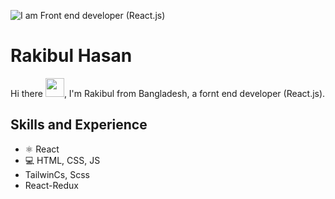 ![I am Front end developer (React.js)](https://i.ibb.co/StXfrDb/You-heard-it-here.png)

# Rakibul Hasan
Hi there <img src="https://raw.githubusercontent.com/iampavangandhi/iampavangandhi/master/gifs/Hi.gif" width="30px">, I'm Rakibul from Bangladesh, a fornt end developer (React.js).

## Skills and Experience
* ⚛ React
* 💻 HTML, CSS, JS
* TailwinCs, Scss
* React-Redux









